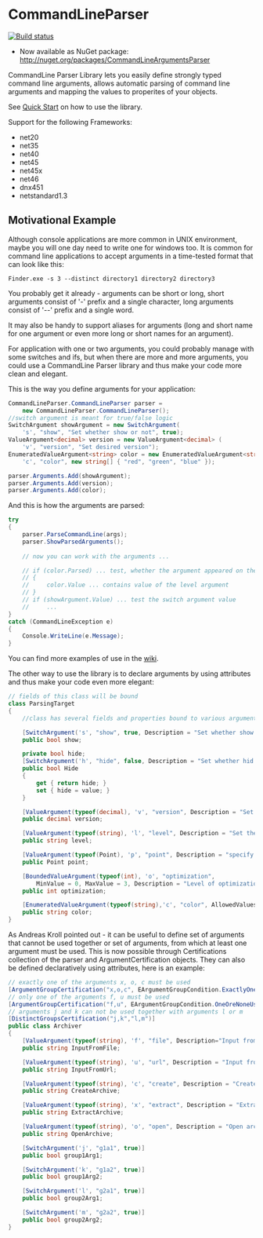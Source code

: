 # CommandLineParser

[![Build status](https://ci.appveyor.com/api/projects/status/y7m9gmr8f2pjukq8?svg=true)](https://ci.appveyor.com/project/StefH/commandlineparser)

* Now available as NuGet package: http://nuget.org/packages/CommandLineArgumentsParser

CommandLine Parser Library lets you easily define strongly typed command line arguments, allows automatic parsing of command line arguments and mapping the values to properites of your objects.

See [Quick Start](https://github.com/j-maly/CommandLineParser/wiki) on how to use the library. 

Support for the following Frameworks:
* net20
* net35
* net40
* net45
* net45x
* net46
* dnx451
* netstandard1.3

## Motivational Example

Although console applications are more common in UNIX environment, maybe you will one day need to write one for windows too. It is common for command line applications to accept arguments in a time-tested format that can look like this: 
```
Finder.exe -s 3 --distinct directory1 directory2 directory3
```
You probably get it already - arguments can be short or long, short arguments consist of '-' prefix and a single character, long arguments consist of '--' prefix and a single word. 

It may also be handy to support aliases for arguments (long and short name for one argument or even more long or short names for an argument). 

For application with one or two arguments, you could probably manage with some switches and ifs, but when there are more and more arguments, you could use a CommandLine Parser library and thus make your code more clean and elegant.

This is the way you define arguments for your application:
```csharp
CommandLineParser.CommandLineParser parser = 
    new CommandLineParser.CommandLineParser();
//switch argument is meant for true/false logic
SwitchArgument showArgument = new SwitchArgument(
    's', "show", "Set whether show or not", true);
ValueArgument<decimal> version = new ValueArgument<decimal> (
    'v', "version", "Set desired version");
EnumeratedValueArgument<string> color = new EnumeratedValueArgument<string> (
    'c', "color", new string[] { "red", "green", "blue" });

parser.Arguments.Add(showArgument);
parser.Arguments.Add(version);
parser.Arguments.Add(color);
```
And this is how the arguments are parsed:
```csharp
try 
{
    parser.ParseCommandLine(args); 
    parser.ShowParsedArguments();
 
    // now you can work with the arguments ... 

    // if (color.Parsed) ... test, whether the argument appeared on the command line
    // {
    //     color.Value ... contains value of the level argument
    // } 
    // if (showArgument.Value) ... test the switch argument value 
    //     ... 
}
catch (CommandLineException e)
{
    Console.WriteLine(e.Message);
}
```
You can find more examples of use in the [wiki](https://github.com/j-maly/CommandLineParser/wiki).

The other way to use the library is to declare arguments by using attributes and thus make your code even more elegant:
```csharp
// fields of this class will be bound
class ParsingTarget
{
    //class has several fields and properties bound to various argument types

    [SwitchArgument('s', "show", true, Description = "Set whether show or not")]
    public bool show;

    private bool hide;
    [SwitchArgument('h', "hide", false, Description = "Set whether hid or not")]
    public bool Hide
    {
        get { return hide; }
        set { hide = value; }
    }

    [ValueArgument(typeof(decimal), 'v', "version", Description = "Set desired version")]
    public decimal version;

    [ValueArgument(typeof(string), 'l', "level", Description = "Set the level")]
    public string level;

    [ValueArgument(typeof(Point), 'p', "point", Description = "specify the point")]
    public Point point;

    [BoundedValueArgument(typeof(int), 'o', "optimization", 
        MinValue = 0, MaxValue = 3, Description = "Level of optimization")]
    public int optimization;

    [EnumeratedValueArgument(typeof(string),'c', "color", AllowedValues = "red;green;blue")]
    public string color;
}
```
As Andreas Kroll pointed out - it can be useful to define set of arguments that cannot be used together or set of arguments, from which at least one argument must be used. This is now possible through Certifications collection of the parser and ArgumentCertification objects. They can also be defined declaratively using attributes, here is an example:

```csharp
// exactly one of the arguments x, o, c must be used
[ArgumentGroupCertification("x,o,c", EArgumentGroupCondition.ExactlyOneUsed)]
// only one of the arguments f, u must be used
[ArgumentGroupCertification("f,u", EArgumentGroupCondition.OneOreNoneUsed)]
// arguments j and k can not be used together with arguments l or m
[DistinctGroupsCertification("j,k","l,m")]
public class Archiver
{
    [ValueArgument(typeof(string), 'f', "file", Description="Input from file")]
    public string InputFromFile;

    [ValueArgument(typeof(string), 'u', "url", Description = "Input from url")]
    public string InputFromUrl;

    [ValueArgument(typeof(string), 'c', "create", Description = "Create archive")]
    public string CreateArchive;

    [ValueArgument(typeof(string), 'x', "extract", Description = "Extract archive")]
    public string ExtractArchive;

    [ValueArgument(typeof(string), 'o', "open", Description = "Open archive")]
    public string OpenArchive;

    [SwitchArgument('j', "g1a1", true)]
    public bool group1Arg1;

    [SwitchArgument('k', "g1a2", true)]
    public bool group1Arg2;

    [SwitchArgument('l', "g2a1", true)]
    public bool group2Arg1;

    [SwitchArgument('m', "g2a2", true)]
    public bool group2Arg2;
}
```
